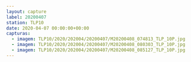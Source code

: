 ```yaml
---
layout: capture
label: 20200407
station: TLP10
date: 2020-04-07 00:00:00+00:00
capturas:
  - imagem: TLP10/2020/202004/20200407/M20200408_074813_TLP_10P.jpg
  - imagem: TLP10/2020/202004/20200407/M20200408_080303_TLP_10P.jpg
  - imagem: TLP10/2020/202004/20200407/M20200408_085127_TLP_10P.jpg
---
```

